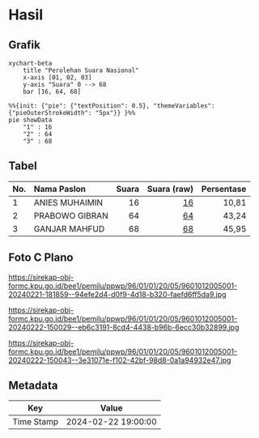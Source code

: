 # Hasil

## Grafik

```mermaid
xychart-beta
    title "Perolehan Suara Nasional"
    x-axis [01, 02, 03]
    y-axis "Suara" 0 --> 68
    bar [16, 64, 68]
```

```mermaid
%%{init: {"pie": {"textPosition": 0.5}, "themeVariables": {"pieOuterStrokeWidth": "5px"}} }%%
pie showData
    "1" : 16
    "2" : 64
    "3" : 68
```

## Tabel

| No. | Nama Paslon    | Suara | Suara (raw) | Persentase |
|:--- |:-------------- | -----:| -----------:| ----------:|
| 1   | ANIES MUHAIMIN | 16    | [16][p-1]   | 10,81      |
| 2   | PRABOWO GIBRAN | 64    | [64][p-2]   | 43,24      |
| 3   | GANJAR MAHFUD  | 68    | [68][p-3]   | 45,95      |


[p-1]: https://github.com/gigit-pemilu/pemilu-2024/blob/main/pilpres/hitung-suara/sub/96-papua-barat-daya/sub/01-sorong/sub/01-makbon/sub/2005-batu-lubang/sub/001-tps/sub/paslon-1.txt
[p-2]: https://github.com/gigit-pemilu/pemilu-2024/blob/main/pilpres/hitung-suara/sub/96-papua-barat-daya/sub/01-sorong/sub/01-makbon/sub/2005-batu-lubang/sub/001-tps/sub/paslon-2.txt
[p-3]: https://github.com/gigit-pemilu/pemilu-2024/blob/main/pilpres/hitung-suara/sub/96-papua-barat-daya/sub/01-sorong/sub/01-makbon/sub/2005-batu-lubang/sub/001-tps/sub/paslon-3.txt

## Foto C Plano

https://sirekap-obj-formc.kpu.go.id/bee1/pemilu/ppwp/96/01/01/20/05/9601012005001-20240221-181859--94efe2d4-d0f9-4d18-b320-faefd6ff5da9.jpg

https://sirekap-obj-formc.kpu.go.id/bee1/pemilu/ppwp/96/01/01/20/05/9601012005001-20240222-150029--eb6c3191-8cd4-4438-b96b-6ecc30b32899.jpg

https://sirekap-obj-formc.kpu.go.id/bee1/pemilu/ppwp/96/01/01/20/05/9601012005001-20240222-150043--3e31071e-f102-42bf-98d8-0a1a94932e47.jpg


## Metadata

| Key        | Value               |
| ---------- | ------------------- |
| Time Stamp | 2024-02-22 19:00:00 |



